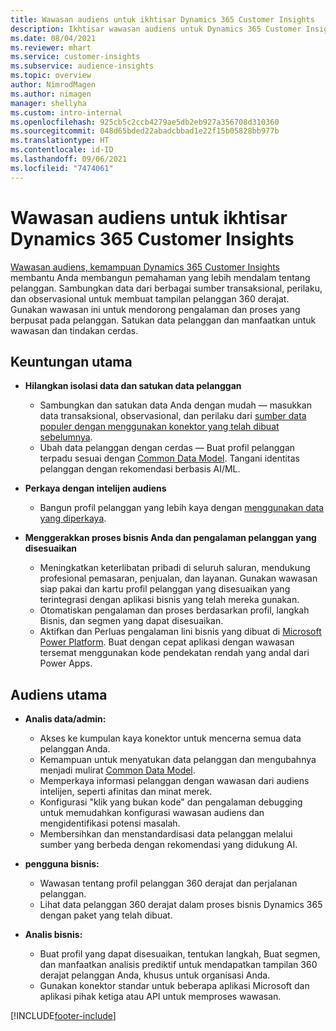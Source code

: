 ```yaml
---
title: Wawasan audiens untuk ikhtisar Dynamics 365 Customer Insights
description: Ikhtisar wawasan audiens untuk Dynamics 365 Customer Insights.
ms.date: 08/04/2021
ms.reviewer: mhart
ms.service: customer-insights
ms.subservice: audience-insights
ms.topic: overview
author: NimrodMagen
ms.author: nimagen
manager: shellyha
ms.custom: intro-internal
ms.openlocfilehash: 925cb5c2ccb4279ae5db2eb927a356708d310360
ms.sourcegitcommit: 048d65bded22abadcbbad1e22f15b05828bb977b
ms.translationtype: HT
ms.contentlocale: id-ID
ms.lasthandoff: 09/06/2021
ms.locfileid: "7474061"
---
```

# <a name="audience-insights-for-dynamics-365-customer-insights-overview"></a>Wawasan audiens untuk ikhtisar Dynamics 365 Customer Insights

[Wawasan audiens, kemampuan Dynamics 365 Customer Insights](https://dynamics.microsoft.com/ai/customer-insights/audience-insights-capability/) membantu Anda membangun pemahaman yang lebih mendalam tentang pelanggan. Sambungkan data dari berbagai sumber transaksional, perilaku, dan observasional untuk membuat tampilan pelanggan 360 derajat. Gunakan wawasan ini untuk mendorong pengalaman dan proses yang berpusat pada pelanggan. Satukan data pelanggan dan manfaatkan untuk wawasan dan tindakan cerdas.

## <a name="main-benefits"></a>Keuntungan utama 

- **Hilangkan isolasi data dan satukan data pelanggan**

  - Sambungkan dan satukan data Anda dengan mudah — masukkan data transaksional, observasional, dan perilaku dari [sumber data populer dengan menggunakan konektor yang telah dibuat sebelumnya](data-sources.md).
  - Ubah data pelanggan dengan cerdas — Buat profil pelanggan terpadu sesuai dengan [Common Data Model](/common-data-model/). Tangani identitas pelanggan dengan rekomendasi berbasis AI/ML.

- **Perkaya dengan intelijen audiens**

  - Bangun profil pelanggan yang lebih kaya dengan [menggunakan data yang diperkaya](enrichment-hub.md).  

- **Menggerakkan proses bisnis Anda dan pengalaman pelanggan yang disesuaikan**

  - Meningkatkan keterlibatan pribadi di seluruh saluran, mendukung profesional pemasaran, penjualan, dan layanan. Gunakan wawasan siap pakai dan kartu profil pelanggan yang disesuaikan yang terintegrasi dengan aplikasi bisnis yang telah mereka gunakan.
  - Otomatiskan pengalaman dan proses berdasarkan profil, langkah Bisnis, dan segmen yang dapat disesuaikan.
  - Aktifkan dan Perluas pengalaman lini bisnis yang dibuat di [Microsoft Power Platform](https://powerplatform.microsoft.com/). Buat dengan cepat aplikasi dengan wawasan tersemat menggunakan kode pendekatan rendah yang andal dari Power Apps.  

## <a name="key-audiences"></a>Audiens utama

- **Analis data/admin:**

  - Akses ke kumpulan kaya konektor untuk mencerna semua data pelanggan Anda.
  - Kemampuan untuk menyatukan data pelanggan dan mengubahnya menjadi mulirat [Common Data Model](/common-data-model/).
  - Memperkaya informasi pelanggan dengan wawasan dari audiens intelijen, seperti afinitas dan minat merek.
  - Konfigurasi "klik yang bukan kode" dan pengalaman debugging untuk memudahkan konfigurasi wawasan audiens dan mengidentifikasi potensi masalah.
  - Membersihkan dan menstandardisasi data pelanggan melalui sumber yang berbeda dengan rekomendasi yang didukung AI.  

- **pengguna bisnis:**

  - Wawasan tentang profil pelanggan 360 derajat dan perjalanan pelanggan.
  - Lihat data pelanggan 360 derajat dalam proses bisnis Dynamics 365 dengan paket yang telah dibuat.

- **Analis bisnis:**

  - Buat profil yang dapat disesuaikan, tentukan langkah, Buat segmen, dan manfaatkan analisis prediktif untuk mendapatkan tampilan 360 derajat pelanggan Anda, khusus untuk organisasi Anda.  
  - Gunakan konektor standar untuk beberapa aplikasi Microsoft dan aplikasi pihak ketiga atau API untuk memproses wawasan.

[!INCLUDE[footer-include](../includes/footer-banner.md)]